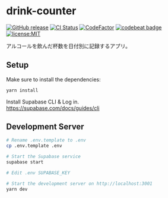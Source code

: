 # drink-counter

[![GitHub release](https://img.shields.io/github/release/KaiShoya/drink-counter.svg?style=flat-square)](https://github.com/KaiShoya/drink-counter/releases/latest)
[![CI Status](https://github.com/KaiShoya/drink-counter/workflows/CI/badge.svg)](https://github.com/KaiShoya/drink-counter/actions)
[![CodeFactor](https://www.codefactor.io/repository/github/kaishoya/drink-counter/badge)](https://www.codefactor.io/repository/github/kaishoya/drink-counter)
[![codebeat badge](https://codebeat.co/badges/1f56fa48-87d0-4713-8b2a-0202cf98c41e)](https://codebeat.co/projects/github-com-kaishoya-drink-counter-main)
[![license:MIT](https://img.shields.io/badge/icense-MIT-brightgreen)](https://github.com/KaiShoya/drink-counter/blob/main/LICENSE.md)

アルコールを飲んだ杯数を日付別に記録するアプリ。

## Setup

Make sure to install the dependencies:

```bash
yarn install
```

Install Supabase CLI & Log in.  
https://supabase.com/docs/guides/cli

## Development Server

```bash
# Rename .env.template to .env
cp .env.template .env

# Start the Supabase service
supabase start

# Edit .env SUPABASE_KEY

# Start the development server on http://localhost:3001
yarn dev
```
